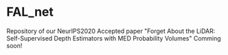 # FAL_net
Repository of our NeurIPS2020 Accepted paper "Forget About the LiDAR: Self-Supervised Depth Estimators with MED Probability Volumes"
Comming soon!
